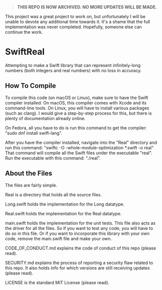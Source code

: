 > **THIS REPO IS NOW ARCHIVED. NO MORE UPDATES WILL BE MADE.**

This project was a great project to work on, but unfortunately I will be unable to devote any additional time towards it. It's a shame that the full implementation was never completed. Hopefully, someone else can continue the work.

# SwiftReal

Attempting to make a Swift library that can represent infinitely-long numbers (both integers and real numbers) with no loss in accuracy.

## How To Compile

To compile this code (on macOS or Linux), make sure to have the Swift compiler installed. On macOS, this compiler comes with Xcode and its command-line tools. On Linux, you will have to install various packages (such as clang). I would give a step-by-step process for this, but there is plenty of documentation already online. 

On Fedora, all you have to do is run this command to get the compiler: "sudo dnf install swift-lang".

After you have the compiler installed, navigate into the "Real" directory and run this command: "swiftc -O -whole-module-optimization *.swift -o real"
That command will compile all the Swift files under the executable "real". Run the executable with this command: "./real".

## About the Files

The files are fairly simple.

Real is a directory that holds all the source files.

Long.swift holds the implementation for the Long datatype.

Real.swift holds the implementation for the Real datatype.

main.swift holds the implementation for the unit tests. This file also acts as the driver for all the files. So if you want to test any code, you will have to do so in this file. Or if you want to incorporate this library with your own code, remove the main.swift file and make your own.

CODE_OF_CONDUCT.md explains the code of conduct of this repo (please read).

SECURITY.md explains the process of reporting a security flaw related to this repo. It also holds info for which versions are still receiving updates (please read).

LICENSE is the standard MIT License (please read).
